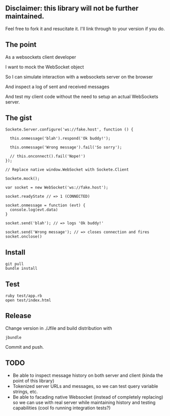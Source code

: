 ## Disclaimer: this library will not be further maintained.

Feel free to fork it and resucitate it. I'll link through to your version if you do.


## The point

As a websockets client developer

I want to mock the WebSocket object

So I can simulate interaction with a websockets server on the browser

And inspect a log of sent and received messages

And test my client code without the need to setup an actual WebSockets server.

## The gist

    Sockete.Server.configure('ws://fake.host', function () {
      
      this.onmessage('blah').respond('Ok buddy!');
      
      this.onmessage('Wrong message').fail('So sorry');
      
      // this.onconnect().fail('Nope!')
    });
    
    // Replace native window.WebSocket with Sockete.Client
    
    Sockete.mock();
    
    var socket = new WebSocket('ws://fake.host');
    
    socket.readyState // => 1 (CONNECTED)
    
    socket.onmessage = function (evt) {
      console.log(evt.data)
    }
    
    socket.send('blah'); // => logs 'Ok buddy!'
    
    socket.send('Wrong message'); // => closes connection and fires socket.onclose()


## Install

    git pull
    bundle install
    
## Test

    ruby test/app.rb
    open test/index.html

## Release

Change version in ./Jfile and build distribution with

    jbundle
    
Commit and push.

## TODO

- Be able to inspect message history on both server and client (kinda the point of this library)
- Tokenized server URLs and messages, so we can test query variable strings, etc.
- Be able to facading native Websocket (instead of completely replacing) so we can use with real server while maintaining history and testing capabilities (cool fo running integration tests?)
